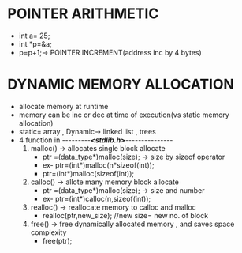 # POINTER ARITHMETIC
- int a= 25;
- int *p=&a;
- p=p+1;-> POINTER INCREMENT(address inc by 4 bytes)

# DYNAMIC MEMORY ALLOCATION
- allocate memory at runtime 
- memory can be inc or dec at time of execution(vs static memory allocation)
- static= array , Dynamic-> linked list , trees 
- 4 function in ---------***<stdlib.h>***---------------
  1. malloc() -> allocates single block allocate
        - ptr =(data_type*)malloc(size); -> size by sizeof operator 
        - ex- ptr=(int*)malloc(n*sizeof(int));
        - ptr=(int*)malloc(sizeof(int));
  3. calloc() -> allote many memory block allocate
        - ptr =(data_type*)malloc(size); -> size and number 
        - ex- ptr=(int*)calloc(n,sizeof(int));
  5. realloc() -> reallocate memory to calloc and malloc
        -  realloc(ptr,new_size); //new size= new no. of block 
  7. free() -> free dynamically allocated memory , and saves space complexity 
        - free(ptr);
